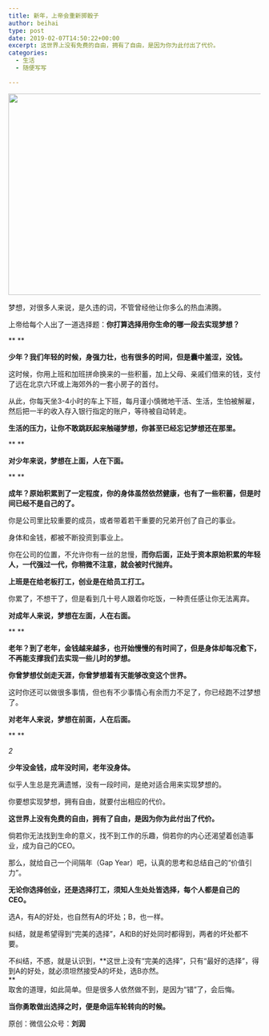 ```yaml
---
title: 新年，上帝会重新掷骰子
author: beihai
type: post
date: 2019-02-07T14:50:22+00:00
excerpt: 这世界上没有免费的自由，拥有了自由，是因为你为此付出了代价。
categories:
  - 生活
  - 随便写写

---
```

<img width="750" height="402" src="https://www.wingsxdu.com/wp-content/uploads/2019/02/微信图片_20190207224212-1-1-1.jpg" alt="" /><section powered-by="xiumi.us"> <section> <section> 

梦想，对很多人来说，是久违的词，不管曾经他让你多么的热血沸腾。

上帝给每个人出了一道选择题：**你打算选择用你生命的哪一段去实现梦想？**

** **

**少年？我们年轻的时候，身强力壮，也有很多的时间，但是囊中羞涩，没钱。**

这时候，你用上班和加班拼命换来的一些积蓄，加上父母、亲戚们借来的钱，支付了远在北京六环或上海郊外的一套小房子的首付。

从此，你每天坐3-4小时的车上下班，每月谨小慎微地干活、生活，生怕被解雇，然后把一半的收入存入银行指定的账户，等待被自动转走。

**生活的压力，让你不敢跳跃起来触碰梦想，你甚至已经忘记梦想还在那里。**

** **

**对少年来说，梦想在上面，人在下面。**

** **

**成年？原始积累到了一定程度，你的身体虽然依然健康，也有了一些积蓄，但是时间已经不是自己的了。**

你是公司里比较重要的成员，或者带着若干重要的兄弟开创了自己的事业。

身体和金钱，都被不断投资到事业上。

你在公司的位置，不允许你有一丝的怠慢，**而你后面，正处于资本原始积累的年轻人，一代强过一代，你稍微不注意，就会被时代抛弃。**

**上班是在给老板打工，创业是在给员工打工。**

你累了，不想干了，但是看到几十号人跟着你吃饭，一种责任感让你无法离弃。

**对成年人来说，梦想在左面，人在右面。**

** **

**老年？到了老年，金钱越来越多，也开始慢慢的有时间了，但是身体却每况愈下，不再能支撑我们去实现一些儿时的梦想。**

**你曾梦想仗剑走天涯，你曾梦想着有天能够改变这个世界。**

这时你还可以做很多事情，但也有不少事情心有余而力不足了，你已经跑不过梦想了。

**对老年人来说，梦想在前面，人在后面。**

** **

_2_</section> </section> </section> <section powered-by="xiumi.us"> <section> <section>

**少年没金钱，成年没时间，老年没身体。**</p> 

似乎人生总是充满遗憾，没有一段时间，是绝对适合用来实现梦想的。

你要想实现梦想，拥有自由，就要付出相应的代价。

**这世界上没有免费的自由，拥有了自由，是因为你为此付出了代价。**

倘若你无法找到生命的意义，找不到工作的乐趣，倘若你的内心还渴望着创造事业，成为自己的CEO。

那么，就给自己一个间隔年（Gap Year）吧，认真的思考和总结自己的“价值引力”。

**无论你选择创业，还是选择打工，须知人生处处皆选择，每个人都是自己的CEO。**

选A，有A的好处，也自然有A的坏处；B，也一样。

纠结，就是希望得到“完美的选择”，A和B的好处同时都得到，两者的坏处都不要。

不纠结，不惑，就是认识到，**这世上没有“完美的选择”，只有“最好的选择”，得到A的好处，就必须坦然接受A的坏处，选B亦然。  
**   
取舍的道理，如此简单。但是很多人依然做不到，是因为“错”了，会后悔。

**当你勇敢做出选择之时，便是命运车轮转向的时候。**</section> </section> </section> 

原创：微信公众号：**刘润**